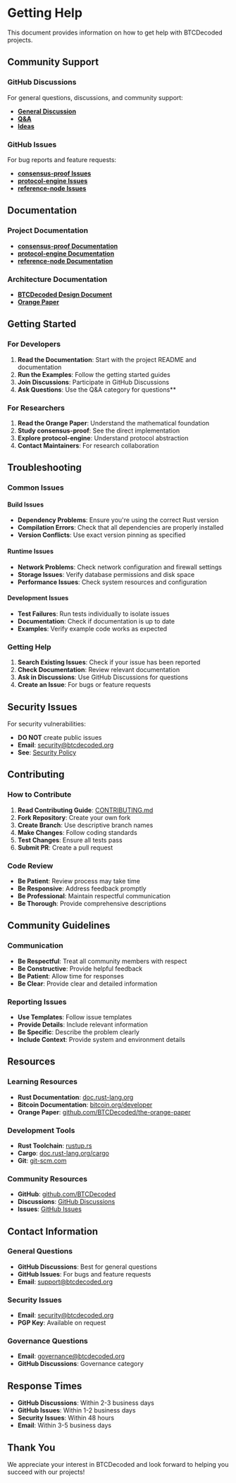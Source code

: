 # Getting Help

This document provides information on how to get help with BTCDecoded projects.

## Community Support

### GitHub Discussions

For general questions, discussions, and community support:
- **[General Discussion](https://github.com/BTCDecoded/.github/discussions/categories/general)**
- **[Q&A](https://github.com/BTCDecoded/.github/discussions/categories/q-a)**
- **[Ideas](https://github.com/BTCDecoded/.github/discussions/categories/ideas)**

### GitHub Issues

For bug reports and feature requests:
- **[consensus-proof Issues](https://github.com/BTCDecoded/consensus-proof/issues)**
- **[protocol-engine Issues](https://github.com/BTCDecoded/protocol-engine/issues)**
- **[reference-node Issues](https://github.com/BTCDecoded/reference-node/issues)**

## Documentation

### Project Documentation

- **[consensus-proof Documentation](https://docs.rs/consensus-proof)**
- **[protocol-engine Documentation](https://docs.rs/protocol-engine)**
- **[reference-node Documentation](https://docs.rs/reference-node)**

### Architecture Documentation

- **[BTCDecoded Design Document](https://github.com/BTCDecoded/.github/blob/main/DESIGN.md)**
- **[Orange Paper](https://github.com/BTCDecoded/the-orange-paper)**

## Getting Started

### For Developers

1. **Read the Documentation**: Start with the project README and documentation
2. **Run the Examples**: Follow the getting started guides
3. **Join Discussions**: Participate in GitHub Discussions
4. **Ask Questions**: Use the Q&A category for questions**

### For Researchers

1. **Read the Orange Paper**: Understand the mathematical foundation
2. **Study consensus-proof**: See the direct implementation
3. **Explore protocol-engine**: Understand protocol abstraction
4. **Contact Maintainers**: For research collaboration

## Troubleshooting

### Common Issues

#### Build Issues

- **Dependency Problems**: Ensure you're using the correct Rust version
- **Compilation Errors**: Check that all dependencies are properly installed
- **Version Conflicts**: Use exact version pinning as specified

#### Runtime Issues

- **Network Problems**: Check network configuration and firewall settings
- **Storage Issues**: Verify database permissions and disk space
- **Performance Issues**: Check system resources and configuration

#### Development Issues

- **Test Failures**: Run tests individually to isolate issues
- **Documentation**: Check if documentation is up to date
- **Examples**: Verify example code works as expected

### Getting Help

1. **Search Existing Issues**: Check if your issue has been reported
2. **Check Documentation**: Review relevant documentation
3. **Ask in Discussions**: Use GitHub Discussions for questions
4. **Create an Issue**: For bugs or feature requests

## Security Issues

For security vulnerabilities:
- **DO NOT** create public issues
- **Email**: security@btcdecoded.org
- **See**: [Security Policy](SECURITY.md)

## Contributing

### How to Contribute

1. **Read Contributing Guide**: [CONTRIBUTING.md](CONTRIBUTING.md)
2. **Fork Repository**: Create your own fork
3. **Create Branch**: Use descriptive branch names
4. **Make Changes**: Follow coding standards
5. **Test Changes**: Ensure all tests pass
6. **Submit PR**: Create a pull request

### Code Review

- **Be Patient**: Review process may take time
- **Be Responsive**: Address feedback promptly
- **Be Professional**: Maintain respectful communication
- **Be Thorough**: Provide comprehensive descriptions

## Community Guidelines

### Communication

- **Be Respectful**: Treat all community members with respect
- **Be Constructive**: Provide helpful feedback
- **Be Patient**: Allow time for responses
- **Be Clear**: Provide clear and detailed information

### Reporting Issues

- **Use Templates**: Follow issue templates
- **Provide Details**: Include relevant information
- **Be Specific**: Describe the problem clearly
- **Include Context**: Provide system and environment details

## Resources

### Learning Resources

- **Rust Documentation**: [doc.rust-lang.org](https://doc.rust-lang.org/)
- **Bitcoin Documentation**: [bitcoin.org/developer](https://bitcoin.org/en/developer-documentation)
- **Orange Paper**: [github.com/BTCDecoded/the-orange-paper](https://github.com/BTCDecoded/the-orange-paper)

### Development Tools

- **Rust Toolchain**: [rustup.rs](https://rustup.rs/)
- **Cargo**: [doc.rust-lang.org/cargo](https://doc.rust-lang.org/cargo/)
- **Git**: [git-scm.com](https://git-scm.com/)

### Community Resources

- **GitHub**: [github.com/BTCDecoded](https://github.com/BTCDecoded)
- **Discussions**: [GitHub Discussions](https://github.com/BTCDecoded/.github/discussions)
- **Issues**: [GitHub Issues](https://github.com/BTCDecoded/.github/issues)

## Contact Information

### General Questions

- **GitHub Discussions**: Best for general questions
- **GitHub Issues**: For bugs and feature requests
- **Email**: support@btcdecoded.org

### Security Issues

- **Email**: security@btcdecoded.org
- **PGP Key**: Available on request

### Governance Questions

- **Email**: governance@btcdecoded.org
- **GitHub Discussions**: Governance category

## Response Times

- **GitHub Discussions**: Within 2-3 business days
- **GitHub Issues**: Within 1-2 business days
- **Security Issues**: Within 48 hours
- **Email**: Within 3-5 business days

## Thank You

We appreciate your interest in BTCDecoded and look forward to helping you succeed with our projects!

